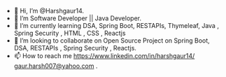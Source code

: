- 👋 Hi, I’m @Harshgaur14.
- 👀 I’m Software Developer || Java Developer.
- 🌱 I’m currently learning DSA, Spring Boot, RESTAPIs, Thymeleaf, Java , Spring Security , HTML , CSS , Reactjs
- 💞️ I’m looking to collaborate on Open Source Project on Spring Boot, DSA, RESTAPIs , Spring Security , Reactjs.
- 📫 How to reach me https://www.linkedin.com/in/harshgaur14/  gaur.harsh007@yahoo.com . 

<!---
Harshgaur14/Harshgaur14 is a ✨ special ✨ repository because its `README.md` (this file) appears on your GitHub profile.
You can click the Preview link to take a look at your changes.
--->
